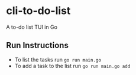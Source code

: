 # cli-to-do-list
A to-do list TUI in Go

## Run Instructions
- To list the tasks run `go run main.go`
- To add a task to the list run `go run main.go add`
